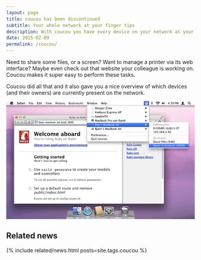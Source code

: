 ```yaml
---
layout: page 
title: coucou has been discontinued
subtitle: Your whole network at your finger tips
description: With coucou you have every device on your network at your finger tips.
date: 2015-02-09
permalink: /coucou/
---
```


Need to share some files, or a screen? Want to manage a printer via its web interface? Maybe even check out that website your colleague is working on. Coucou makes it super easy to perform these tasks.

Coucou did all that and it also gave you a nice overview of which devices (and their owners) are currently present on the network.

![A screenshot of coucou exposing a Rails server](/assets/img/app/coucou-rails.jpg)

## Related news

{% include related/news.html posts=site.tags.coucou %}
